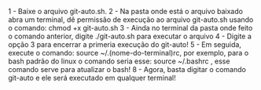1 - Baixe o arquivo git-auto.sh.
2 - Na pasta onde está o arquivo baixado abra um terminal, dê permissão de execução ao arquivo git-auto.sh usando o comando: chmod +x git-auto.sh
3 - Ainda no terminal da pasta onde feito o comando anterior, digite ./git-auto.sh para executar o arquivo
4 - Digite a opção 3 para encerrar a primeria execução do git-auto!
5 - Em seguida, execute o comando: source ~/.(nome-do-terminal)rc, por exemplo, para o bash padrão do linux o comando seria esse: source ~/.bashrc , esse comando serve para atualizar o bash!
8 - Agora, basta digitar o comando git-auto e ele será executado em qualquer terminal!
